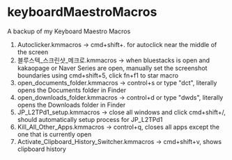 # keyboardMaestroMacros
A backup of my Keyboard Maestro Macros

1. Autoclicker.kmmacros -> cmd+shift+. for autoclick near the middle of the screen
2. 블루스텍_스크린샷_메크로.kmmacros -> when bluestacks is open and kakaopage or Naver Series are open, manually set the screenshot boundaries using cmd+shift+5, click fn+f1 to star macro
3. open_documents_folder.kmmacros -> control+s or type "dct", literally opens the Documents folder in Finder
4. open_downloads_folder.kmmacros -> control+d or type "dwds", literally opens the Downloads folder in Finder
5. JP_L2TPd1_setup.kmmacros -> close all windows and click cmd+shift+/, should automatically setup process for JP_L2TPd1 
6. Kill_All_Other_Apps.kmmacros -> control+q, closes all apps except the one that is currently open
7. Activate_Clipboard_History_Switcher.kmmacros -> cmd+shift+v, shows clipboard history

